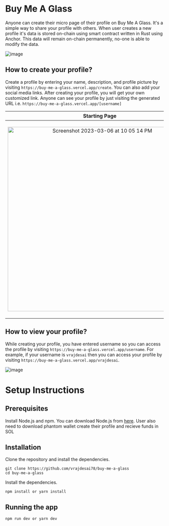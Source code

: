 # Buy Me A Glass

Anyone can create their micro page of their profile on Buy Me A Glass. It's a simple way to share your profile with others. When user creates a new profile it's data is stored on-chain using smart contract written in Rust using Anchor. This data will remain on-chain permanently, no-one is able to modify the data. 

![image](https://user-images.githubusercontent.com/43074241/223171151-fcc1e87b-8930-4d72-8abb-00fd26bc8d7c.png)

## How to create your profile?

Create a profile by entering your name, description, and profile picture by visiting `https://buy-me-a-glass.vercel.app/create`. You can also add your social media links. After creating your profile, you will get your own customized link. Anyone can see your profile by just visiting the generated URL i.e. `https://buy-me-a-glass.vercel.app/[username]` 

Starting Page | Ending Page
:------------:|:-----------:
<img width="585" alt="Screenshot 2023-03-06 at 10 05 14 PM" src="https://user-images.githubusercontent.com/43074241/223173161-d2496d22-25c6-4afe-8457-05e9860b0614.png"> | <img width="621" alt="Screenshot 2023-03-06 at 10 05 29 PM" src="https://user-images.githubusercontent.com/43074241/223173210-4cff72ee-d5c3-4c90-b61e-2a3533352415.png">

## How to view your profile?

While creating your profile, you have entered username so you can access the profile by visiting `https://buy-me-a-glass.vercel.app/username`. For example, if your username is `vrajdesai` then you can access your profile by visiting `https://buy-me-a-glass.vercel.app/vrajdesai`. 


![image](https://user-images.githubusercontent.com/43074241/223172150-cf879421-c052-4c5f-847b-0f70c1c07b4a.png)


# Setup Instructions

## Prerequisites
Install Node.js and npm. You can download Node.js from [here](https://nodejs.org/en/download/). User also need to download phantom wallet create their profile and recieve funds in SOL

## Installation
Clone the repository and install the dependencies.

    git clone https://github.com/vrajdesai78/buy-me-a-glass
    cd buy-me-a-glass

Install the dependencies.

    npm install or yarn install

## Running the app
     
    npm run dev or yarn dev
  
